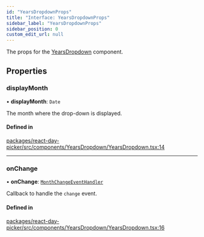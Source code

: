 ```yaml
---
id: "YearsDropdownProps"
title: "Interface: YearsDropdownProps"
sidebar_label: "YearsDropdownProps"
sidebar_position: 0
custom_edit_url: null
---
```


The props for the [YearsDropdown](../functions/YearsDropdown) component.

## Properties

### displayMonth

• **displayMonth**: `Date`

The month where the drop-down is displayed.

#### Defined in

[packages/react-day-picker/src/components/YearsDropdown/YearsDropdown.tsx:14](https://github.com/gpbl/react-day-picker/blob/6bc3b9d0/packages/react-day-picker/src/components/YearsDropdown/YearsDropdown.tsx#L14)

___

### onChange

• **onChange**: [`MonthChangeEventHandler`](../types/MonthChangeEventHandler)

Callback to handle the `change` event.

#### Defined in

[packages/react-day-picker/src/components/YearsDropdown/YearsDropdown.tsx:16](https://github.com/gpbl/react-day-picker/blob/6bc3b9d0/packages/react-day-picker/src/components/YearsDropdown/YearsDropdown.tsx#L16)
